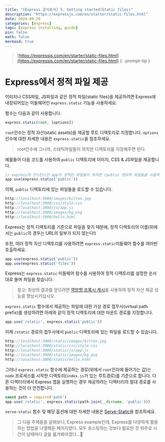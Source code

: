 ```yaml
---
title: "[Express 공식문서] 5. Getting started(Static files)"
description: "https://expressjs.com/en/starter/static-files.html"
date: 2024-09-20
categories: [express]
tags: [express installing, guide]
pin: false
math: false
mermaid: true
---
```




> [https://expressjs.com/en/starter/static-files.html](https://expressjs.com/en/starter/static-files.html)
{: .prompt-tip }



# Express에서 정적 파일 제공

이미지나 CSS파일, JS파일과 같은 정적 파일(static files)을 제공하려면 Express에 내장되어있는 미들웨어인 `express.static` 기능을 사용하세요.



함수는 다음과 같이 사용합니다.

```javascript
express.static(root, [options])
```



`root`인수는 정적 자산(static assets)을 제공할 루트 디렉토리로 지정합니다. `options`인수에 대한 자세한 내용은 `express.static`을 참조하세요.

> root인수에 그니까, 스태틱파일들이 위치한 디렉토리를 지정해주면 된다.



예를들어 다음 코드를 사용하여 `public` 디렉토리에 이미지, CSS & JS파일을 제공합니다. 

```javascript
// express의 인스턴스인 app이 정적인 파일들이 위치한 /public 경로의 파일들을 사용하겠다라는 의미!
app.use(express.static('public'))
```



이제, `public` 디렉토리에 있는 파일들을 로드할 수 있습니다.

```javascript
http://localhost:3000/images/kitten.jpg
http://localhost:3000/css/style.css
http://localhost:3000/js/app.js
http://localhost:3000/images/bg.png
http://localhost:3000/hello.html
```



Express는 정적 디렉토리를 기준으로 파일을 찾기 때문에, 정적 디렉토리의 이름(위에서는 `public`의 경우는 URL의 일부가 되지 않는다!)



또한, 여러 정적 자산 디렉토리를 사용하려면 `express.static`미들웨어 함수를 여러번 호출하세요.

```javascript
app.use(express.static('public'))
app.use(express.static('files'))
```



Express는 `express.static` 미들웨어 람수를 사용하여 정적 디렉토리를 설정한 순서대로 돌며 파일을 찾습니다. 



>  참고: 최상의 결과를 얻으려면 [역방향 프록시 캐시](https://expressjs.com/en/advanced/best-practice-performance.html#use-a-reverse-proxy)를 사용하여 정적 자산 제공 성능을 향상시키십시오.



`express.static` 함수에서 제공하는 파일에 대한 가상 경로 접두사(virtual path prefix)를 생성하려면 아래와 같이 정적 디렉토리에 대한 마운트 경로를 지정합니다.

```javascript
app.use('/static', express.static('public'))
```



이제 `/static` 경로의 접두사에서 `public` 디렉토리에 있는 파일을 로드할 수 있습니다.

```javascript
http://localhost:3000/static/images/kitten.jpg
http://localhost:3000/static/css/style.css
http://localhost:3000/static/js/app.js
http://localhost:3000/static/images/bg.png
http://localhost:3000/static/hello.html
```



그러나 `express.static` 함수에 제공하는 경로(위에서 `root`인자에 들어가는 값)는 `node` 프로세스를 시작한 디렉토리(`index.js`가 있는 루트경로)를 기준으로 합니다. 다른 디렉터리에서 Express 앱을 실행하는 경우 제공하려는 디렉터리의 절대 경로를 사용하는 것이 더 안전합니다.

```javascript
const path = require('path')
app.use('/static', express.static(path.join(__dirname, 'public')))
```



`serve-static` 함수 및 해당 옵션에 대한 자세한 내용은 [Serve-Static](https://expressjs.com/id/resources/middleware/serve-static.html)을 참조하세요.



> 그 다음 주제들을 살펴보니, Express example인데, Express를 다양하게 활용하는 방법을 나열해둔 페이지였다. 모두 포스팅하는 것보다 필요한 것 위주로 시간이 날때마다 글을 옮겨봐야겠다...🤗
